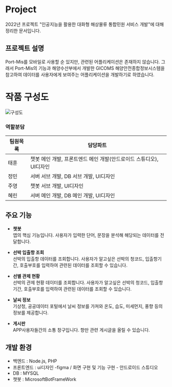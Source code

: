 # Project
2022년 프로젝트 "인공지능을 활용한 대화형 해상물류 통합민원 서비스 개발"에 대해 정리한 문서입니다.

## 프로젝트 설명 
Port-Mis를 모바일로 사용할 순 있지만, 관련된 어플리케이션은 존재하지 않습니다.
그래서 Port-Mis의 기능과 해양수산부에서 개발한 GICOMS 해양안전종합정보시스템을 참고하여 
데이터를 사용자에게 보여주는 어플리케이션을 개발하기로 하였습니다.

# 작품 구성도
![구성도](https://user-images.githubusercontent.com/107015573/214793833-08415b93-829b-4b9b-8d38-b8fa6299407b.PNG)

###    역할분담 
| 팀원목록 | 담당파트 | 
| ------ | ------ |
| 태훈 | 챗봇 메인 개발, 프론트엔드 메인 개발(안드로이드 스튜디오), UI디자인 |
| 정민 | 서버 서브 개발, DB 서브 개발, UI디자인 | 
| 주영 | 챗봇 서브 개발, UI디자인 | 
| 혜린 | 서버 메인 개발, DB 메인 개발, UI디자인 | 

## 주요 기능
- **챗봇**  
    앱의 핵심 기능입니다. 사용자가 입력한 단어, 문장을 분석해 해당되는 데이터를 전달합니다.  

- **선박 입출항 조회**   
    선박의 입출항 데이터를 조회합니다. 사용자가 알고싶은 선박의 청코드, 입출항기간, 호출부호를 입력하여 관련된 데이터를 조회할 수 있습니다.  

- **선별 관제 현황**  
    선박의 관제 현황 데이터를 조회합니다. 사용자가 알고싶은 선박의 청코드, 입출항기간, 호출부호를 입력하여 관련된 데이터를 조회할 수 있습니다.  

- **날씨 정보**  
    기상청, 공공데이터 포털에서 날씨 정보를 가져와 온도, 습도, 미세먼지, 풍향 등의 정보를 제공합니다. 

- **게시판**   
    APP사용자들간의 소통 창구입니다. 항만 관련 게시글을 올릴 수 있습니다.


## 개발 환경

- 백엔드 : Node.js, PHP
- 프론트엔드 : ui디자인 -figma / 화면 구현 및 기능 구현 - 안드로이드 스튜디오
- DB : MYSQL
- 챗봇 : MicrosoftBotFrameWork
